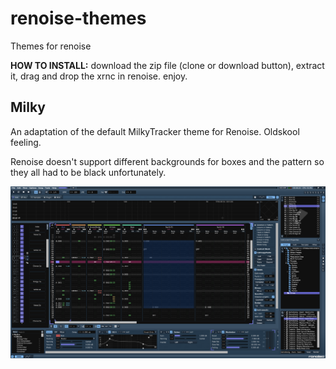 # renoise-themes
Themes for renoise

**HOW TO INSTALL:** download the zip file (clone or download button), extract it, drag and drop the xrnc in renoise. enjoy.

## Milky

An adaptation of the default MilkyTracker theme for Renoise. Oldskool feeling.

Renoise doesn't support different backgrounds for boxes and the pattern so they all had to be black unfortunately.

![alt text](https://raw.githubusercontent.com/elfakyn/renoise-themes/master/screenshots/milky.PNG)
